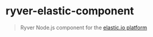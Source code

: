 # ryver-elastic-component
> Ryver Node.js component for the [elastic.io platform](http://www.elastic.io "elastic.io platform")
